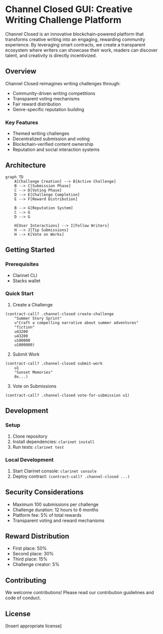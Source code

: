 # Channel Closed GUI: Creative Writing Challenge Platform

Channel Closed is an innovative blockchain-powered platform that transforms creative writing into an engaging, rewarding community experience. By leveraging smart contracts, we create a transparent ecosystem where writers can showcase their work, readers can discover talent, and creativity is directly incentivized.

## Overview

Channel Closed reimagines writing challenges through:
- Community-driven writing competitions
- Transparent voting mechanisms
- Fair reward distribution
- Genre-specific reputation building

### Key Features

- Themed writing challenges
- Decentralized submission and voting
- Blockchain-verified content ownership
- Reputation and social interaction systems

## Architecture

```mermaid
graph TD
    A[Challenge Creation] --> B[Active Challenge]
    B --> C[Submission Phase]
    C --> D[Voting Phase]
    D --> E[Challenge Completion]
    E --> F[Reward Distribution]
    
    B --> G[Reputation System]
    C --> G
    D --> G
    
    H[User Interactions] --> I[Follow Writers]
    H --> J[Tip Submissions]
    H --> K[Vote on Works]
```

## Getting Started

### Prerequisites
- Clarinet CLI
- Stacks wallet

### Quick Start

1. Create a Challenge
```clarity
(contract-call? .channel-closed create-challenge 
    "Summer Story Sprint" 
    u"Craft a compelling narrative about summer adventures" 
    "fiction" 
    u43200 
    u43200 
    u100000 
    u1000000)
```

2. Submit Work
```clarity
(contract-call? .channel-closed submit-work 
    u1 
    "Sunset Memories" 
    0x...)
```

3. Vote on Submissions
```clarity
(contract-call? .channel-closed vote-for-submission u1)
```

## Development

### Setup
1. Clone repository
2. Install dependencies: `clarinet install`
3. Run tests: `clarinet test`

### Local Development
1. Start Clarinet console: `clarinet console`
2. Deploy contract: `(contract-call? .channel-closed ...)`

## Security Considerations

- Maximum 100 submissions per challenge
- Challenge duration: 12 hours to 6 months
- Platform fee: 5% of total rewards
- Transparent voting and reward mechanisms

## Reward Distribution
- First place: 50%
- Second place: 30%
- Third place: 15%
- Challenge creator: 5%

## Contributing

We welcome contributions! Please read our contribution guidelines and code of conduct.

## License

[Insert appropriate license]